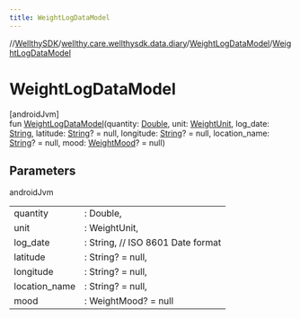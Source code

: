 ```yaml
---
title: WeightLogDataModel
---
```

//[WellthySDK](../../../index.html)/[wellthy.care.wellthysdk.data.diary](../index.html)/[WeightLogDataModel](index.html)/[WeightLogDataModel](-weight-log-data-model.html)



# WeightLogDataModel



[androidJvm]\
fun [WeightLogDataModel](-weight-log-data-model.html)(quantity: [Double](https://kotlinlang.org/api/latest/jvm/stdlib/kotlin/-double/index.html), unit: [WeightUnit](../-weight-unit/index.html), log_date: [String](https://kotlinlang.org/api/latest/jvm/stdlib/kotlin/-string/index.html), latitude: [String](https://kotlinlang.org/api/latest/jvm/stdlib/kotlin/-string/index.html)? = null, longitude: [String](https://kotlinlang.org/api/latest/jvm/stdlib/kotlin/-string/index.html)? = null, location_name: [String](https://kotlinlang.org/api/latest/jvm/stdlib/kotlin/-string/index.html)? = null, mood: [WeightMood](../-weight-mood/index.html)? = null)



## Parameters


androidJvm

| | |
|---|---|
| quantity | : Double, |
| unit | : WeightUnit, |
| log_date | : String, // ISO 8601 Date format |
| latitude | : String? = null, |
| longitude | : String? = null, |
| location_name | : String? = null, |
| mood | : WeightMood? = null |




